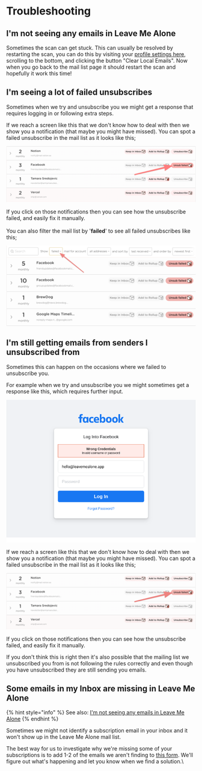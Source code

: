 # Troubleshooting

## I'm not seeing any emails in Leave Me Alone

Sometimes the scan can get stuck. This can usually be resolved by restarting the scan, you can do this by visiting your [profile settings here](https://leavemealone.app/app/profile), scrolling to the bottom, and clicking the button "Clear Local Emails". Now when you go back to the mail list page it should restart the scan and hopefully it work this time!

## I'm seeing a lot of failed unsubscribes

Sometimes when we try and unsubscribe you we might get a response that requires logging in or following extra steps.

If we reach a screen like this that we don't know how to deal with then we show you a notification (that maybe you might have missed). You can spot a failed unsubscribe in the mail list as it looks like this;

![Click the 'Unsub failed' button to see more details](<../.gitbook/assets/image (41).png>)

If you click on those notifications then you can see how the unsubscribe failed, and easily fix it manually.\
\
You can also filter the mail list by '**failed**' to see all failed unsubscribes like this;

![Use the "failed" filter to see all failed unsubscribes](../.gitbook/assets/filter-failed-unsubs.png)

## I'm still getting emails from senders I unsubscribed from

Sometimes this can happen on the occasions where we failed to unsubscribe you.

For example when we try and unsubscribe you we might sometimes get a response like this, which requires further input.

![Unsubscribe form that requires additional manual input](../.gitbook/assets/manual-unsub-steps2.png)

If we reach a screen like this that we don't know how to deal with then we show you a notification (that maybe you might have missed). You can spot a failed unsubscribe in the mail list as it looks like this;

![Click the 'Unsub failed' button to see more details](../.gitbook/assets/failed-unsub.png)

If you click on those notifications then you can see how the unsubscribe failed, and easily fix it manually.

If you don't think this is right then it's also possible that the mailing list we unsubscribed you from is not following the rules correctly and even though you have unsubscribed they are still sending you emails.

## Some emails in my Inbox are missing in Leave Me Alone

{% hint style="info" %}
See also: [I'm not seeing any emails in Leave Me Alone](troubleshooting.md#im-not-seeing-any-emails-in-leave-me-alone)
{% endhint %}

Sometimes we might not identify a subscription email in your inbox and it won't show up in the Leave Me Alone mail list.

The best way for us to investigate why we're missing some of your subscriptions is to add 1-2 of the emails we aren't finding to [this form](https://airtable.com/shr6CwAxYzpcSURM4). We'll figure out what's happening and let you know when we find a solution.\
